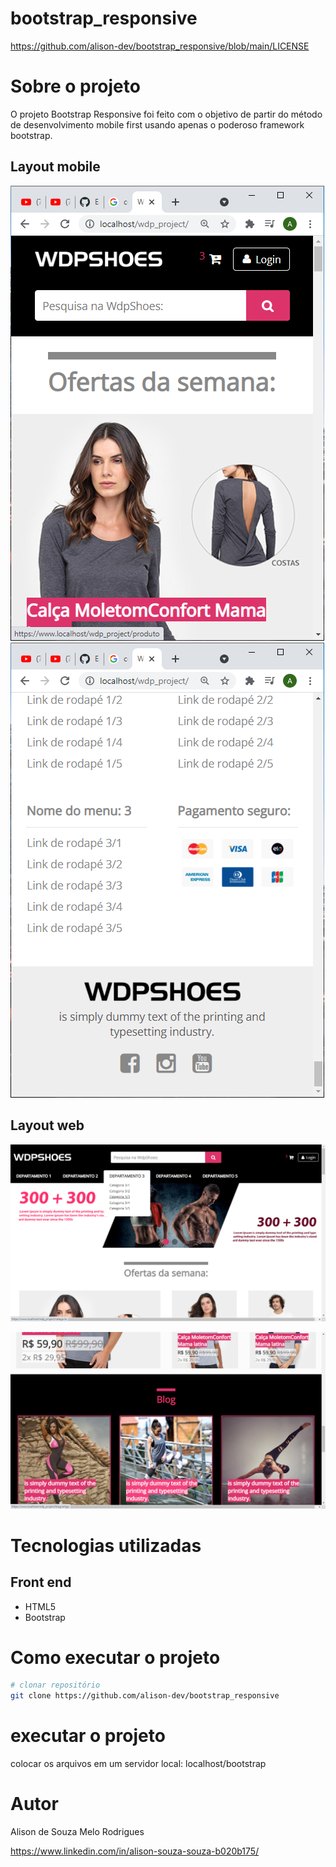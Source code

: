 # bootstrap_responsive

https://github.com/alison-dev/bootstrap_responsive/blob/main/LICENSE

# Sobre o projeto

O projeto Bootstrap Responsive foi feito com o objetivo de partir do método de desenvolvimento mobile first usando apenas o poderoso framework bootstrap.

## Layout mobile
![Mobile_1](https://github.com/alison-dev/wdpshoes/blob/master/mobile1/2021-09-27%20(8).png) ![Mobile_2](https://github.com/alison-dev/wdpshoes/blob/master/mobile2/2021-09-27%20(10).png)

## Layout web
![Web_1](https://github.com/alison-dev/wdpshoes/blob/master/web1/2021-09-27.png)

![Web_2](https://github.com/alison-dev/wdpshoes/blob/master/web2/2021-09-27%20(2).png)


# Tecnologias utilizadas

## Front end
- HTML5
- Bootstrap

# Como executar o projeto

```bash
# clonar repositório
git clone https://github.com/alison-dev/bootstrap_responsive
```

# executar o projeto
colocar os arquivos em um servidor local: localhost/bootstrap

# Autor

Alison de Souza Melo Rodrigues

https://www.linkedin.com/in/alison-souza-souza-b020b175/

